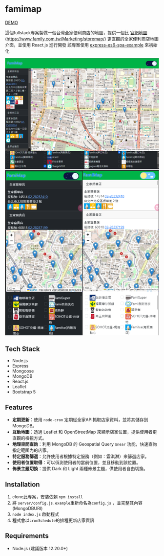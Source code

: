 # famimap

[DEMO](https://scott.is-a.dev/famimap)

這個fullstack專案製做一個台灣全家便利商店的地圖，提供一個比 [官網地圖](https://www.family.com.tw/Marketing/storemap/) (https://www.family.com.tw/Marketing/storemap/) 更直觀的全家便利商店地圖介面，並使用 React.js 進行開發
該專案使用 [express-es6-spa-example](https://github.com/scott1991/express-es6-spa-example) 來初始化

![screenshot1](READMEassets/p1.png)
![screenshot2](READMEassets/p2.png)

## Tech Stack

- Node.js
- Express
- Mongoose
- MongoDB
- React.js
- Leaflet
- Bootstrap 5

## Features

- **定期更新**：使用 `node-cron` 定期從全家API抓取店家資料，並將其儲存到 MongoDB。
- **互動地圖**：透過 Leaflet 和 OpenStreetMap 來顯示店家位置，提供使用者更直觀的檢視方式。
- **地理空間查詢**：利用 MongoDB 的 Geospatial Query `$near` 功能，快速查詢指定範圍內的店家。
- **特定服務篩選**：允許使用者根據特定服務（例如：霜淇淋）來篩選店家。
- **使用者位置取得**：可以偵測使用者的當前位置，並且移動到該位置。
- **佈景主題切換**：提供 Dark 和 Light 兩種佈景主題，供使用者自由切換。


## Installation
1. clone此專案，安裝依賴 `npm install`
2. 將 `server/config.js.example`重新命名為`config.js` ，並完整其內容(MongoDBURI)
3. `node index.js` 啟動程式
4. 程式會以`cronSchedule`的排程更新店家資訊

## Requirements

- Node.js (建議版本 12.20.0+)
